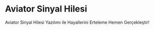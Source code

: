 # Aviator Sinyal Hilesi
Aviator Sinyal Hilesi Yazılımı ile Hayallerini Erteleme Hemen Gerçekleştir!
